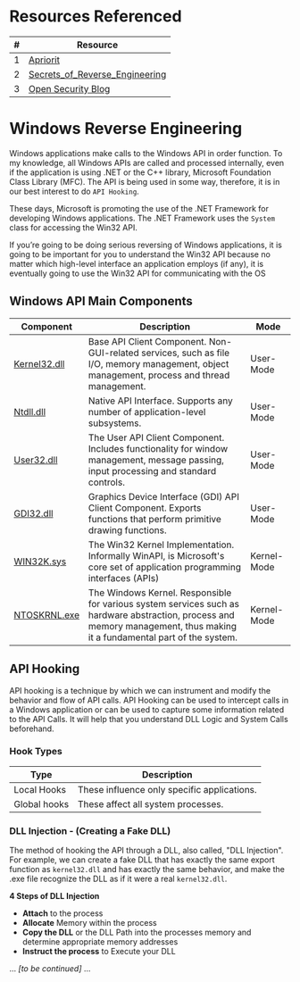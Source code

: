 # Resources Referenced
| # | Resource |
| --- | --- |
| 1 | [Apriorit](https://www.apriorit.com/dev-blog/160-apihooks) |
| 2 | [Secrets_of_Reverse_Engineering](https://www.foo.be/cours/dess-20122013/b/Eldad_Eilam-Reversing__Secrets_of_Reverse_Engineering-Wiley(2005).pdf) |
| 3 | [Open Security Blog](http://blog.opensecurityresearch.com/2013/01/windows-dll-injection-basics.html) |

# Windows Reverse Engineering
Windows applications make calls to the Windows API in order function.  To my knowledge, all Windows APIs are called and processed internally, even if the application is using .NET or the C++ library, Microsoft Foundation Class Library (MFC).  The API is being used in some way, therefore, it is in our best interest to do `API Hooking`.  

These days, Microsoft is promoting the use of the .NET Framework for developing Windows applications. The .NET Framework uses the `System` class for accessing the Win32 API.

If you’re going to be doing serious reversing of Windows applications, it is going to be important for you to understand the Win32 API because no matter which high-level interface an application employs (if any), it is eventually going to use the Win32 API for communicating with the OS

## Windows API Main Components
| Component | Description | Mode |
| --- | --- | --- |
| [Kernel32.dll](https://en.wikipedia.org/wiki/Microsoft_Windows_library_files#KERNEL32.DLL) | Base API Client Component. Non-GUI-related services, such as file I/O, memory management, object management, process and thread management. | User-Mode |
| [Ntdll.dll](https://en.wikipedia.org/wiki/Microsoft_Windows_library_files#NTDLL.DLL) | Native API Interface. Supports any number of application-level subsystems. | User-Mode |
| [User32.dll](https://en.wikipedia.org/wiki/Microsoft_Windows_library_files#USER32.DLL) | The User API Client Component. Includes functionality for window management, message passing, input processing and standard controls. | User-Mode |
| [GDI32.dll](https://en.wikipedia.org/wiki/Microsoft_Windows_library_files#GDI32.DLL) | Graphics Device Interface (GDI) API Client Component. Exports functions that perform primitive drawing functions. | User-Mode |
| [WIN32K.sys](https://en.wikipedia.org/wiki/Windows_API) | The Win32 Kernel Implementation.  Informally WinAPI, is Microsoft's core set of application programming interfaces (APIs) | Kernel-Mode |
| [NTOSKRNL.exe](https://en.wikipedia.org/wiki/Ntoskrnl.exe) | The Windows Kernel. Responsible for various system services such as hardware abstraction, process and memory management, thus making it a fundamental part of the system. | Kernel-Mode |


## API Hooking
API hooking is a technique by which we can instrument and modify the behavior and flow of API calls. API Hooking can be used to intercept calls in a Windows application or can be used to capture some information related to the API Calls.  It will help that you understand DLL Logic and System Calls beforehand.

### Hook Types
| Type | Description |
| --- | --- |
| Local Hooks | These influence only specific applications. |
| Global hooks | These affect all system processes. |

### DLL Injection - (Creating a Fake DLL)
The method of hooking the API through a DLL, also called, "DLL Injection".  For example, we can create a fake DLL that has exactly the same export function as `kernel32.dll` and has exactly the same behavior, and make the .exe file recognize the DLL as if it were a real `kernel32.dll`.

**4 Steps of DLL Injection**
  - **Attach** to the process
  - **Allocate** Memory within the process
  - **Copy the DLL** or the DLL Path into the processes memory and determine appropriate memory addresses
  - **Instruct the process** to Execute your DLL


... *[to be continued]* ...
